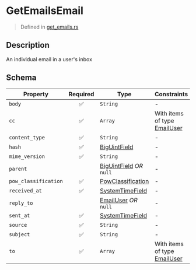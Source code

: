 # GetEmailsEmail
> Defined in [get_emails.rs](../../../../../interface/src/interface/routes/native/get_emails.rs)

## Description
An individual email in a user's inbox

## Schema

| Property | Required | Type | Constraints |
| --- | :---: | --- | --- |
| `body` | ✅ | `String` |  -  |
| `cc` | ✅ | `Array` | With items of type [EmailUser](../../../email/EmailUser.md) |
| `content_type` | ✅ | `String` |  -  |
| `hash` | ✅ | [BigUintField](../../../fields/big_uint/BigUintField.md) |  -  |
| `mime_version` | ✅ | `String` |  -  |
| `parent` |    | [BigUintField](../../../fields/big_uint/BigUintField.md) *OR* `null` |  -  |
| `pow_classification` | ✅ | [PowClassification](../../../pow/PowClassification.md) |  -  |
| `received_at` | ✅ | [SystemTimeField](../../../fields/system_time/SystemTimeField.md) |  -  |
| `reply_to` |    | [EmailUser](../../../email/EmailUser.md) *OR* `null` |  -  |
| `sent_at` | ✅ | [SystemTimeField](../../../fields/system_time/SystemTimeField.md) |  -  |
| `source` | ✅ | `String` |  -  |
| `subject` | ✅ | `String` |  -  |
| `to` | ✅ | `Array` | With items of type [EmailUser](../../../email/EmailUser.md) |


